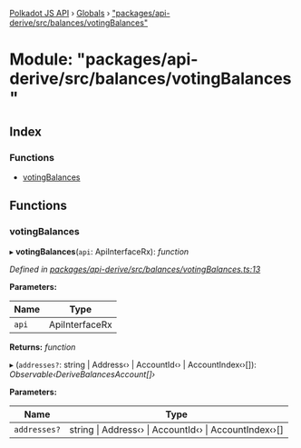 [Polkadot JS API](../README.md) › [Globals](../globals.md) › ["packages/api-derive/src/balances/votingBalances"](_packages_api_derive_src_balances_votingbalances_.md)

# Module: "packages/api-derive/src/balances/votingBalances"

## Index

### Functions

* [votingBalances](_packages_api_derive_src_balances_votingbalances_.md#votingbalances)

## Functions

###  votingBalances

▸ **votingBalances**(`api`: ApiInterfaceRx): *function*

*Defined in [packages/api-derive/src/balances/votingBalances.ts:13](https://github.com/polkadot-js/api/blob/eed5e23e65/packages/api-derive/src/balances/votingBalances.ts#L13)*

**Parameters:**

Name | Type |
------ | ------ |
`api` | ApiInterfaceRx |

**Returns:** *function*

▸ (`addresses?`: string | Address‹› | AccountId‹› | AccountIndex‹›[]): *Observable‹DeriveBalancesAccount[]›*

**Parameters:**

Name | Type |
------ | ------ |
`addresses?` | string &#124; Address‹› &#124; AccountId‹› &#124; AccountIndex‹›[] |
